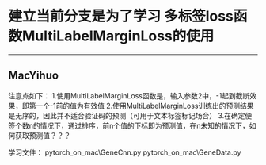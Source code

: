 # 建立当前分支是为了学习 多标签loss函数MultiLabelMarginLoss的使用
---
 MacYihuo
---

注意点如下：
1.使用MultiLabelMarginLoss函数是，输入参数2中，-1起到截断效果，即第一个-1前的值为有效值
2.使用MultiLabelMarginLoss训练出的预测结果是无序的，因此并不适合验证码的预测（可用于文本标签标记场合）
3.在确定便签个数n的情况下，通过排序，前n个值的下标即为预测值，在n未知的情况下，如何获取预测值？？？


学习文件：
pytorch_on_mac\GeneCnn.py
pytorch_on_mac\GeneData.py
